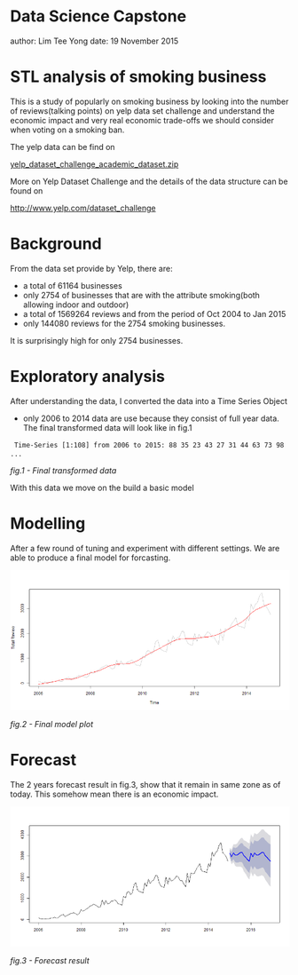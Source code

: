 Data Science Capstone
========================================================
author: Lim Tee Yong
date: 19 November 2015

STL analysis of smoking business
========================================================

This is a  study of popularly on smoking business by looking into the number of reviews(talking points) on yelp data set challenge and understand the economic impact and very real economic trade-offs we should consider when voting on a smoking ban.

The yelp data can be find on

[yelp_dataset_challenge_academic_dataset.zip](https://d396qusza40orc.cloudfront.net/dsscapstone/dataset/yelp_dataset_challenge_academic_dataset.zip)

More on Yelp Dataset Challenge and the details of the data structure can be found on

http://www.yelp.com/dataset_challenge  

Background
========================================================

From the data set provide by Yelp, there are:

- a total of 61164 businesses
- only 2754 of businesses that are with the attribute smoking(both allowing indoor and outdoor)
- a total of 1569264 reviews and from the period of Oct 2004 to Jan 2015
- only 144080 reviews for the 2754 smoking businesses. 

It is surprisingly high for only 2754 businesses. 


Exploratory analysis
========================================================

After understanding the data, I converted the data into a Time Series Object
- only 2006 to 2014 data are use because they consist of full year data. The final transformed data will look like in fig.1


```
 Time-Series [1:108] from 2006 to 2015: 88 35 23 43 27 31 44 63 73 98 ...
```

*fig.1 - Final transformed data*

With this data we move on the build a basic model

Modelling
========================================================

After a few round of tuning and experiment with different settings. We are able to produce a final model for forcasting.

![plot of chunk unnamed-chunk-2](index-figure/unnamed-chunk-2-1.png) 

*fig.2 - Final model plot*

Forecast
========================================================

The 2 years forecast result in fig.3, show that it remain in same zone as of today. This somehow mean there is an economic impact.

![plot of chunk unnamed-chunk-3](index-figure/unnamed-chunk-3-1.png) 

*fig.3 - Forecast result*
